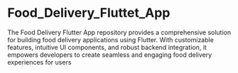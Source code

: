 # Food_Delivery_Fluttet_App
The Food Delivery Flutter App repository provides a comprehensive solution for building food delivery applications using Flutter. With customizable features, intuitive UI components, and robust backend integration, it empowers developers to create seamless and engaging food delivery experiences for users

